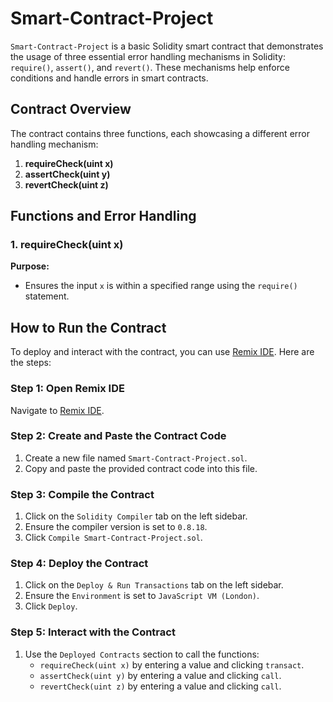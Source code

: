 # Smart-Contract-Project

`Smart-Contract-Project` is a basic Solidity smart contract that demonstrates the usage of three essential error handling mechanisms in Solidity: `require()`, `assert()`, and `revert()`. These mechanisms help enforce conditions and handle errors in smart contracts.

## Contract Overview

The contract contains three functions, each showcasing a different error handling mechanism:

1. **requireCheck(uint x)**
2. **assertCheck(uint y)**
3. **revertCheck(uint z)**

## Functions and Error Handling

### 1. requireCheck(uint x)

**Purpose:**
- Ensures the input `x` is within a specified range using the `require()` statement.

## How to Run the Contract

To deploy and interact with the contract, you can use [Remix IDE](https://remix.ethereum.org/). Here are the steps:

### Step 1: Open Remix IDE
Navigate to [Remix IDE](https://remix.ethereum.org/).

### Step 2: Create and Paste the Contract Code
1. Create a new file named `Smart-Contract-Project.sol`.
2. Copy and paste the provided contract code into this file.

### Step 3: Compile the Contract
1. Click on the `Solidity Compiler` tab on the left sidebar.
2. Ensure the compiler version is set to `0.8.18`.
3. Click `Compile Smart-Contract-Project.sol`.

### Step 4: Deploy the Contract
1. Click on the `Deploy & Run Transactions` tab on the left sidebar.
2. Ensure the `Environment` is set to `JavaScript VM (London)`.
3. Click `Deploy`.

### Step 5: Interact with the Contract
1. Use the `Deployed Contracts` section to call the functions:
   - `requireCheck(uint x)` by entering a value and clicking `transact`.
   - `assertCheck(uint y)` by entering a value and clicking `call`.
   - `revertCheck(uint z)` by entering a value and clicking `call`.
